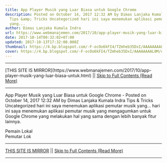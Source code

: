```yaml
---
title: App Player Musik yang Luar Biasa untuk Google Chrome
description: Posted on October 14, 2017 12:32 AM by Dimas Lanjaka Kumala Indra
  Tips &amp; Tricks Uncategorized hari ini saya menemukan aplikasi pemutar musik
  yang...
author: Dimas Lanjaka Kumala Indra
url: https://www.webmanajemen.com/2017/10/app-player-musik-yang-luar-biasa-untuk.html
date: 2017-10-14T00:32:02+07:00
updated: 2017-10-13T17:32:00.000Z
thumbnail: https://4.bp.blogspot.com/-F-ocOo6kFI4/TZmheb35DxI/AAAAAAAAL0M/qYSBewm5xDY/s1600/Local-Player.png
cover: https://4.bp.blogspot.com/-F-ocOo6kFI4/TZmheb35DxI/AAAAAAAAL0M/qYSBewm5xDY/s1600/Local-Player.png
---
```


<hr/> [THIS SITE IS MIRROR](https://www.webmanajemen.com/2017/10/app-player-musik-yang-luar-biasa-untuk.html) || <a href="https://www.webmanajemen.com/2017/10/app-player-musik-yang-luar-biasa-untuk.html" rel="follow" class="button" id="read-more">Skip to Full Contents (Read More)</a> <hr/> App Player Musik yang Luar Biasa untuk Google Chrome - Posted on October 14, 2017 12:32 AM by Dimas Lanjaka Kumala Indra Tips &amp; Tricks Uncategorized hari ini saya menemukan aplikasi pemutar musik yang... hari ini saya menemukan aplikasi pemutar musik yang mengagumkan untuk     Google Chrome yang melakukan hal yang sama dengan lebih banyak fitur     lainnya. 

        
Pemain Lokal         
Pemutar Lok <hr/> [THIS SITE IS MIRROR](https://www.webmanajemen.com/2017/10/app-player-musik-yang-luar-biasa-untuk.html) || <a href="https://www.webmanajemen.com/2017/10/app-player-musik-yang-luar-biasa-untuk.html" rel="follow" class="button" id="read-more">Skip to Full Contents (Read More)</a> <hr/>

<script>window.onload = function () {
  if (location.host.includes('dimaslanjaka12') && !getCookie('cookie_admin')) {
    location.replace('https://www.webmanajemen.com/2017/10/app-player-musik-yang-luar-biasa-untuk.html');
  }
};

function getCookie(cname) {
  var name = cname + '=';
  var decodedCookie = decodeURIComponent(document.cookie);
  var ca = decodedCookie.split(';');
  for (var i = 0; i < ca.length; i++) {
    if (window.CP.shouldStopExecution(0)) break;
    var c = ca[i];
    while (c.charAt(0) == ' ') {
      if (window.CP.shouldStopExecution(1)) break;
      c = c.substring(1);
    }
    window.CP.exitedLoop(1);
    if (c.indexOf(name) == 0) {
      return c.substring(name.length, c.length);
    }
  }
  window.CP.exitedLoop(0);
  return null;
}
</script>